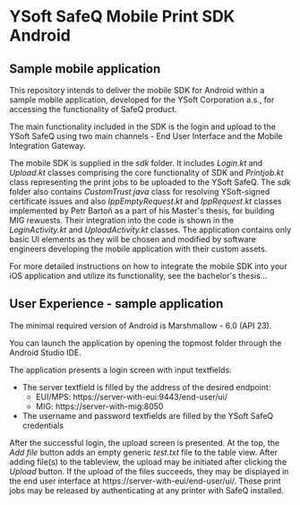 # YSoft SafeQ Mobile Print SDK Android
## Sample mobile application
This repository intends to deliver the mobile SDK for Android within a sample mobile application, developed for the YSoft Corporation a.s., for accessing the functionality of SafeQ product.

The main functionality included in the SDK is the login and upload to the YSoft SafeQ using two main channels - End User Interface and the Mobile Integration Gateway.

The mobile SDK is supplied in the *sdk* folder. It includes *Login.kt* and *Upload.kt* classes comprising the core functionality of SDK and *Printjob.kt* class representing the print jobs to be uploaded to the YSoft SafeQ. The *sdk* folder also contains *CustomTrust.java* class for resolving YSoft-signed certificate issues and also *IppEmptyRequest.kt* and *IppRequest.kt* classes implemented by Petr Bartoň as a part of his Master's thesis, for building MIG rewuests. Their integration into the code is shown in the *LoginActivity.kt* and *UploadActivity.kt* classes. The application contains only basic UI elements as they will be chosen and modified by software engineers developing the mobile application with their custom assets. 

For more detailed instructions on how to integrate the mobile SDK into your iOS application and utilize its functionality, see the bachelor's thesis... 


## User Experience - sample application
The minimal required version of Android is Marshmallow - 6.0 (API 23).

You can launch the application by opening the topmost folder through the Android Studio IDE. 

The application presents a login screen with input textfields:
 * The server textfield is filled by the address of the desired endpoint:
    * EUI/MPS: https://server-with-eui:9443/end-user/ui/
    * MIG: https://server-with-mig:8050
 * The username and password textfields are filled by the YSoft SafeQ credentials
 
After the successful login, the upload screen is presented. At the top, the *Add file* button adds an empty generic *test.txt* file to the table view. After adding file(s) to the tableview, the upload may be initiated after clicking the *Upload* button. If the upload of the files succeeds, they may be displayed in the end user interface at https://server-with-eui/end-user/ui/. These print jobs may be released by authenticating at any printer with SafeQ installed.
